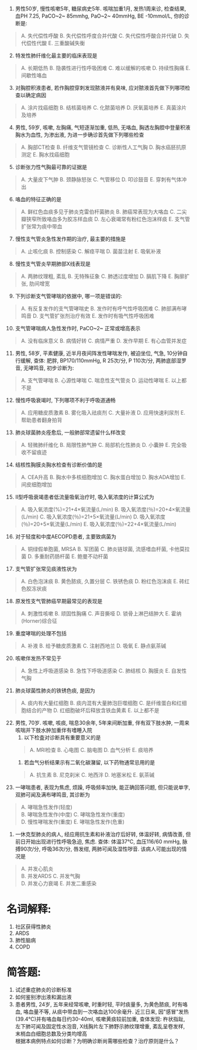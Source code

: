 1. 男性50岁, 慢性咳嗽5年, 糖尿病史5年. 咳喘加重1月, 发热1周来诊, 检查结果, 血РН 7.25, PаCO~2~ 85mmhg, PaO~2~ 40mmHg, BE -10mmol/L, 你的诊断是:
> A. 失代偿性呼酸
> B. 失代偿性呼度合并代酸
> C. 失代偿性呼酸合并代破
> D. 失代偿性代酸
> E. 三重酸碱失衡
2. 特发性肺纤维化最主要的临床表现是
> A. 长期低热
> B. 隐袭性进行性呼吸困难
> C. 难以缓解的咳嗽
> D. 持续性胸痛
> E. 间歇性咯血
3. 对胸腔积液患者, 若作胸腔穿刺发现脓液并有臭味, 应对脓液首先做下列哪项检查以确定病因
> A. 涂片找癌细胞
> B. 结核菌培养
> C. 化脓菌培养
> D. 厌氧菌培养
> E. 真菌涂片及培养
4. 男性, 59岁, 咳嗽, 左胸痛, 气短逐渐加重, 低热, 无咯血, 胸透左胸腔中登量积液胸水为血性, 为渗出液, 为进一步确诊首先做下列哪些检查
> A. 胸部CT检查
> B. 纤维支气管镜检查
> C. 诊断性人工气胸
> D. 胸水癌胚抗原测定
> E. 胸水找癌细胞
5. 诊断张力性气胸最可靠的证据是
> A. 大量皮下气肿 
> B. 颈静脉怒张 
> C. 气管移位 
> D. 叩诊鼓音 
> E. 穿刺有气体冲出 
6. 咯血的特征正确的是
> A. 鲜红色血痰多见于肺炎克雷伯杆菌肺炎 
> B. 肺癌常表现为大咯血 
> C. 二尖瓣狭窄所致咯血多为胶冻样血痰 
> D. 左心衰竭常有粉红色泡沫样痰 
> E. 支气管扩张常为痰中带血 
7. 慢性支气管炎急性发作期的治疗, 最主要的措施是
> A. 止咳化痰
> B. 控制感染
> C. 解痉平喘
> D. 菌苗注射
> E. 吸氧补液
8. 慢性支气管炎早期肺部X线表现是
> A. 两肺纹理粗, 紊乱
> B. 无特殊征象
> C. 肺透过度增加
> D. 膈肌下降
> E. 胸廓扩张, 肋间增宽
9. 下列诊断支气管哮喘的依据中, 哪一项是错误的: 
> A. 有反复发作的支气管哮喘史
> B. 发作时有呼气性呼吸困难
> C. 肺部满布哮鸣音
> D. 支气管扩张剂治疗有效
> E. 发作时有吸气性呼吸困难
10. 支气管哮喘病人急性发作时, PaCO~2~ 正常或增高表示
> A. 没有临床意义
> B. 病情好转
> C. 病情严重
> D. 发作早期
> E. 有心血管并发症
11. 男性, 58岁, 平素健康, 近半月夜间阵发性哮喘发作, 被迫坐位, 气急, 10分钟自行缓解, 查体: 肥胖, BP170/110mmHg, R 25次/分, P 110次/分, 两肺底部湿罗音, 无哮鸣音, 初步诊断为: 
> A. 支气管哮喘
> B. 心源性哮喘
> C. 喘息性支气管炎
> D. 运动性哮喘
> E. 以上都不是
12. 慢性呼吸衰竭时, 下列哪项不利于呼吸道通畅
> A. 应用糖皮质激素
> B. 雾化吸入祛痰剂
> C. 大量补液
> D. 应用快速利尿剂
> E. 帮助患者翻身拍背
13. 肺炎球菌肺炎痊愈后, 一般肺部常遗留什么样改变
> A. 轻微肺纤维化
> B. 局限性肺气肿
> C. 局部机化性肺炎
> D. 小囊肿
> E. 完全吸收不留痕迹
14. 结核性胸膜炎胸水检查有诊断价值的是
> A. CEA升高 
> B. 胸水中多核细胞增加 
> C. 胸水蛋白增加 
> D. 胸水ADA增加 
> E. 间皮细胞增加 
15. Ⅱ型呼吸衰竭患者低流量吸氧治疗时, 吸入氧浓度的计算公式为
> A. 吸入氧浓度(%)=21+4×氧流量(L/min) 
> B. 吸入氧浓度(％)=20+4×氧流量(L/min) 
> C. 吸入氧浓度(％)=21+5×氧流量(L/min) 
> D. 吸入氧浓度(％)=20+5×氧流量(L/min) 
> E. 吸入氧浓度(％)=22+4×氧流量(L/min) 
16. 对于轻度和中度AECOPD患者, 主要致病菌为
> A. 铜绿假单胞菌, MRSA
> B. 军团菌
> C. 肺炎链球菌, 流感嗜血杆菌, 卡他莫拉菌
> D. 多重耐药肠杆菌 
> E. 鲍曼不动杆菌
17. 支气管扩张常见痰液性状为
> A. 白色泡沫痰 
> B. 黄色脓痰, 久置分层
> C. 铁锈色痰
> D. 粉红色泡沫痰 
> E. 砖红色胶冻状痰 
18.  原发性支气管肺癌早期最常见的表现是
> A. 刺激性咳嗽 
> B. 顽固性胸痛 
> C. 声音撕哑 
> D. 锁骨上淋巴结肿大 
> E. 霍纳(Horner)综合征 
19. 重度哮喘的处理不包括
> A. 补液 
> B. 给予糖皮质激素
> C. 注射西地兰 
> D. 吸氧 
> E. 静点氨茶碱 
20. 咳嗽伴发热不常见于
> A. 急性上呼吸道感染 
> B. 急性下呼吸道感染 
> C. 肺结核 
> D. 胸膜炎 
> E. 自发性气胸 
21. 肺炎球菌性肺炎的铁锈色痰, 是因为
> A. 痰内有大量红细胞 
> B. 痰内混有大量肺泡巨噬细胞 
> C. 是纤维蛋白和红细胞结合的产物 
> D. 红细胞破坏后释放含铁血黄素 
> E. 以上都不是 
22. 男性, 70岁. 咳嗽, 咳痰, 喘息30余年, 5年来间断加重, 伴有双下肢水肿, 一周来咳喘并下肢水肿加重伴有嗜睡入院
    1.  以下检査对诊断具有重要意义的是
    > A. MRI检查
    > B. 心电图 
    > C. 脑电图 
    > D. 血气分析 
    > E. 痰培养 
    1. 若血气分析结果示有二氧化碳潴留, 以下药物通常忌用的是
    > A. 抗生素
    > B. 尼克刹米
    > C. 地西泮
    > D. 地塞米松
    > E. 氨茶碱
1.   一哮喘患者, 表现为焦虑, 烦躁, 呼吸频率加快, 能正确回答问题, 但只能说单字, 双肺可闻及满布哮鸣音, 其诊断为
> A. 哮喘急性发作(轻度)   
> B. 哮喘急性发作(中度)
> C. 哮喘急性发作(重度)  
> D. 慢性哮喘发作(重度)
> E. 哮喘急性发作(危重)
1.   一休克型肺炎的病人, 经应用抗生素和补液治疗后好转, 体温好转, 病情改善, 但前日开始出现进行性呼吸急迫, 焦虑. 查体: 体温37℃, 血压116/60 mmHg, 脉搏90次/分, 呼吸36次/分, 唇发绀, 两肺可闻及湿性哕音. 该病人可能出现的情况是
> A. 并发心肌炎    
> B. 并发ARDS
> C. 并发气胸    
> D. 并发心力衰竭
> E. 并发二重感染


# 名词解释: 

1. 社区获得性肺炎
2. ARDS 
3. 肺性脑病
4. COPD

# 简答题: 

1. 试述重症肺炎的诊断标准
2. 如何鉴别渗出液和漏出液
3. 患者男性, 24岁, 五年来经常咳嗽, 时重时轻, 平时痰量多, 为黄色脓痰, 时有咯血, 咯血量不等, 从痰中带血到一次咯血达100余毫升. 近三日来, 因"感冒"发热(39.4℃)并有咯血每日约30-40ml, 咳嗽黄痰较前加重, 查体发现: 杵状指趾, 左下肺可闻及固定性水泡音, X线胸片左下肺野示肺纹理增重, 紊乱呈卷发样, 末梢血白细胞总数及分类均增高   
根据本病例特点如何诊断？为明确诊断尚需哪些检查？治疗原则是什么？ 